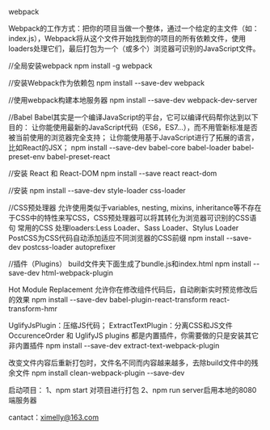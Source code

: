 webpack

Webpack的工作方式：把你的项目当做一个整体，通过一个给定的主文件（如：index.js），Webpack将从这个文件开始找到你的项目的所有依赖文件，使用loaders处理它们，最后打包为一个（或多个）浏览器可识别的JavaScript文件。


//全局安装webpack
npm install -g webpack


//安装Webpack作为依赖包
npm install --save-dev webpack


//使用webpack构建本地服务器
npm install --save-dev webpack-dev-server

//Babel
Babel其实是一个编译JavaScript的平台，它可以编译代码帮你达到以下目的：
让你能使用最新的JavaScript代码（ES6，ES7...），而不用管新标准是否被当前使用的浏览器完全支持；
让你能使用基于JavaScript进行了拓展的语言，比如React的JSX；
npm install --save-dev babel-core babel-loader babel-preset-env babel-preset-react


//安装 React 和 React-DOM
npm install --save react react-dom

//安装
npm install --save-dev style-loader css-loader

//CSS预处理器
允许使用类似于variables, nesting, mixins, inheritance等不存在于CSS中的特性来写CSS，CSS预处理器可以将其转化为浏览器可识别的CSS语句
常用的CSS 处理loaders:Less Loader、Sass Loader、Stylus Loader
PostCSS为CSS代码自动添加适应不同浏览器的CSS前缀
npm install --save-dev postcss-loader autoprefixer

//插件（Plugins）
build文件夹下面生成了bundle.js和index.html
npm install --save-dev html-webpack-plugin

Hot Module Replacement
允许你在修改组件代码后，自动刷新实时预览修改后的效果
npm install --save-dev babel-plugin-react-transform react-transform-hmr

UglifyJsPlugin：压缩JS代码；
ExtractTextPlugin：分离CSS和JS文件
OccurenceOrder 和 UglifyJS plugins 都是内置插件，你需要做的只是安装其它非内置插件
npm install --save-dev extract-text-webpack-plugin

改变文件内容后重新打包时，文件名不同而内容越来越多，去除build文件中的残余文件
npm install clean-webpack-plugin --save-dev


启动项目：
1、npm start 对项目进行打包
2、npm run server启用本地的8080端服务器


cantact：ximelly@163.com